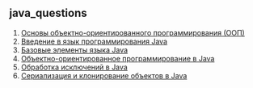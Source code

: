 ## java_questions
1. [Основы объектно-ориентированного программирования (ООП)](docs/BasicOOP)
2. [Введение в язык программирования Java](docs/IntroJava)
3. [Базовые элементы языка Java](docs/CoreJava)
4. [Объектно-ориентированное программирование в Java]()
5. [Обработка исключений в Java]()
6. [Сериализация и клонирование объектов в Java]()
